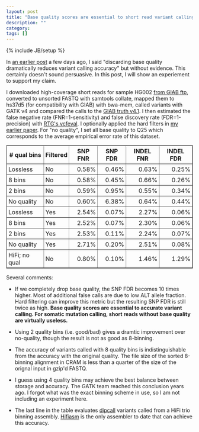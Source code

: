 ```yaml
---
layout: post
title: "Base quality scores are essential to short read variant calling"
description: ""
category: 
tags: []
---
```

{% include JB/setup %}

In [an earlier post][old-post] a few days ago, I said "discarding base quality
dramatically reduces variant calling accuracy" but without evidence. This
certainly doesn't sound persuasive. In this post, I will show an experiement to
support my claim.

I downloaded high-coverage short reads for sample HG002 [from GIAB
ftp][giab-data], converted to unsorted FASTQ with samtools collate, mapped
them to hs37d5 (for compatibility with GIAB) with bwa-mem, called variants with
GATK v4 and compared the calls to the [GIAB truth v4.1][giab41]. I then
estimated the false negative rate (FNR=1-sensitivity) and false discovery rate
(FDR=1-precision) with [RTG's vcfeval][rtg]. I optionally applied the hard
filters in [my earlier paper][hapdip]. For "no quality", I set all base quality
to Q25 which corresponds to the average empirical error rate of this dataset.

<style> .extable td,th { padding: 4px; } </style>
<table border="1" class="extable">
<tr><th># qual bins</th><th>Filtered</th><th>SNP FNR</th><th>SNP FDR</th><th>INDEL FNR</th><th>INDEL FDR</th></tr>
<tr><td>Lossless   </td><td>No      </td><td style="text-align:right">0.58%</td><td style="text-align:right">0.46%</td><td style="text-align:right">0.63%</td><td style="text-align:right">0.25%</td></tr>
<tr><td>8 bins     </td><td>No      </td><td style="text-align:right">0.58%</td><td style="text-align:right">0.45%</td><td style="text-align:right">0.66%</td><td style="text-align:right">0.26%</td></tr>
<tr><td>2 bins     </td><td>No      </td><td style="text-align:right">0.59%</td><td style="text-align:right">0.95%</td><td style="text-align:right">0.55%</td><td style="text-align:right">0.34%</td></tr>
<tr><td>No quality </td><td>No      </td><td style="text-align:right">0.60%</td><td style="text-align:right">6.38%</td><td style="text-align:right">0.64%</td><td style="text-align:right">0.44%</td></tr>
<tr><td>Lossless   </td><td>Yes     </td><td style="text-align:right">2.54%</td><td style="text-align:right">0.07%</td><td style="text-align:right">2.27%</td><td style="text-align:right">0.06%</td></tr>
<tr><td>8 bins     </td><td>Yes     </td><td style="text-align:right">2.52%</td><td style="text-align:right">0.07%</td><td style="text-align:right">2.30%</td><td style="text-align:right">0.06%</td></tr>
<tr><td>2 bins     </td><td>Yes     </td><td style="text-align:right">2.53%</td><td style="text-align:right">0.11%</td><td style="text-align:right">2.24%</td><td style="text-align:right">0.07%</td></tr>
<tr><td>No quality </td><td>Yes     </td><td style="text-align:right">2.71%</td><td style="text-align:right">0.20%</td><td style="text-align:right">2.51%</td><td style="text-align:right">0.08%</td></tr>
<tr><td>HiFi; no qual</td><td>No    </td><td style="text-align:right">0.80%</td><td style="text-align:right">0.10%</td><td style="text-align:right">1.46%</td><td style="text-align:right">1.29%</td></tr>
</table>

Several comments:

* If we completely drop base quality, the SNP FDR becomes 10 times higher.
  Most of additional false calls are due to low ALT allele fraction. Hard
  filtering can improve this metric but the resulting SNP FDR is still twice as
  high. **Base quality scores are essential to accurate variant calling. For
  somatic mutation calling, short reads without base quality are virtually
  useless.**

* Using 2 quality bins (i.e. good/bad) gives a dramtic improvement over
  no-quality, though the result is not as good as 8-binning.

* The accuracy of variants called with 8 quality bins is indistinguishable from
  the accuracy with the original quality. The file size of the sorted 8-binning
  alignment in CRAM is less than a quarter of the size of the orignal input
  in gzip'd FASTQ.

* I guess using 4 quality bins may achieve the best balance between storage and
  accuracy. The GATK team reached this conclusion years ago. I forgot what was
  the exact binning scheme in use, so I am not including an experiment here.

* The last line in the table evaluates [dipcall][dipcall] variants called
  from a HiFi trio binning assembly. [Hifiasm][hifiasm] is the only assembler
  to date that can achieve this accuracy.

[old-post]: http://lh3.github.io/2020/05/25/format-quality-binning-and-file-sizes
[giab-data]: https://ftp-trace.ncbi.nlm.nih.gov/giab/ftp/data/AshkenazimTrio/HG002_NA24385_son/NIST_HiSeq_HG002_Homogeneity-10953946/HG002Run01-11419412/
[rtg]: https://github.com/RealTimeGenomics/rtg-tools
[hapdip]: https://pubmed.ncbi.nlm.nih.gov/24974202/
[giab41]: https://ftp-trace.ncbi.nlm.nih.gov/giab/ftp/data/AshkenazimTrio/analysis/NIST_v4.1_SmallVariantDraftBenchmark_12182019/GRCh37/
[hifiasm]: https://github.com/chhylp123/hifiasm
[dipcall]: https://github.com/lh3/dipcall

